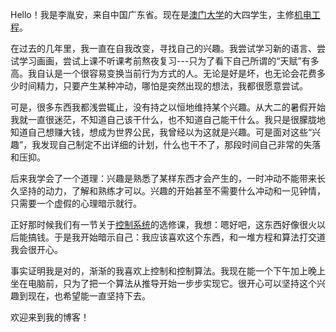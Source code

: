 Hello！我是李胤安，来自中国广东省。现在是[澳门大学](https://www.um.edu.mo/zh-hant/)的大四学生，主修[机电工程](https://www.fst.um.edu.mo/eme/)。

在过去的几年里，我一直在自我改变，寻找自己的兴趣。我尝试学习新的语言、尝试学习画画，尝试上课不听课考前熬夜复习---只为了看下自己所谓的“天赋”有多高。我自认是一个很容易变换当前行为方式的人。无论是好是坏，也无论会花费多少时间精力，只要产生某种冲动，哪怕是突然出现的想法，我都很愿意尝试。

可是，很多东西我都浅尝辄止，没有持之以恒地维持某个兴趣。从大二的暑假开始我就一直很迷茫，不知道自己该干什么，也不知道自己能干什么。我只是很朦胧地知道自己想赚大钱，想成为世界公民，我曾经以为这就是兴趣。可是面对这些“兴趣”，我发现自己制定不出详细的计划，什么也干不了，那段时间自己非常的失落和压抑。

后来我学会了一个道理：兴趣是熟悉了某样东西才会产生的，一时冲动不能带来长久坚持的动力，了解和熟练才可以。兴趣的开始甚至不需要什么冲动和一见钟情，只需要一个虚假的心理暗示就行。

正好那时候我们有一节关于[控制系统](https://isw.um.edu.mo/siwci/faces/courseDetailUG?courseCode=EMEN3002)的选修课，我想：嗯好吧，这东西好像很火以后能搞钱。于是我开始暗示自己：我应该喜欢这个东西，和一堆方程和算法打交道我会很开心。

事实证明我是对的，渐渐的我喜欢上控制和控制算法。我现在能一个下午加上晚上坐在电脑前，只为了把一个算法从推导开始一步步实现它。很开心可以坚持这个兴趣到现在，也希望能一直坚持下去。

欢迎来到我的博客！

